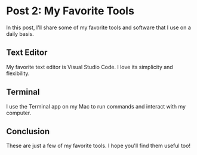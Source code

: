 # Post 2: My Favorite Tools

In this post, I'll share some of my favorite tools and software that I use on a daily basis.

## Text Editor

My favorite text editor is Visual Studio Code. I love its simplicity and flexibility.

## Terminal

I use the Terminal app on my Mac to run commands and interact with my computer.

## Conclusion

These are just a few of my favorite tools. I hope you'll find them useful too!
